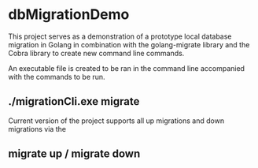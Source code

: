 # dbMigrationDemo

This project serves as a demonstration of a prototype local database migration in Golang in combination with the golang-migrate library and the Cobra library
to create new command line commands.

An executable file is created to be ran in the command line accompanied with the commands to be run.
## ./migrationCli.exe migrate <arguments>

Current version of the project supports all up migrations and down migrations via the
## migrate up / migrate down
